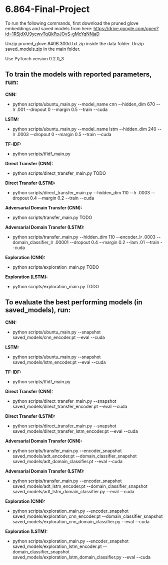 # 6.864-Final-Project


To run the following commands, first download the pruned glove embeddings and saved models from here: https://drive.google.com/open?id=1RSjdXU9ycwvTqQkPpJOvS-gMcYqNNjaD

Unzip pruned_glove.840B.300d.txt.zip inside the data folder. Unzip saved_models.zip in the main folder. 

Use PyTorch version 0.2.0_3

## To train the models with reported parameters, run: 

**CNN:** 
* python scripts/ubuntu_main.py --model_name cnn --hidden_dim 670 --lr .001 --dropout 0 --margin 0.5 --train --cuda

**LSTM:** 
* python scripts/ubuntu_main.py --model_name lstm --hidden_dim 240 --lr .0003 --dropout 0 --margin 0.5 --train --cuda

**TF-IDF:** 
* python scripts/tfidf_main.py

**Direct Transfer (CNN):**
* python scripts/direct_transfer_main.py TODO

**Direct Transfer (LSTM):** 
* python scripts/direct_transfer_main.py --hidden_dim 110 --lr .0003 --dropout 0.4 --margin 0.2 --train --cuda

**Adversarial Domain Transfer (CNN):**
* python scripts/transfer_main.py TODO

**Adversarial Domain Transfer (LSTM):** 
* python scripts/transfer_main.py --hidden_dim 110 --encoder_lr .0003 --domain_classifier_lr .00001 --dropout 0.4 --margin 0.2 --lam .01 --train --cuda

**Exploration (CNN):**
* python scripts/exploration_main.py TODO

**Exploration (LSTM):**
* python scripts/exploration_main.py TODO

## To evaluate the best performing models (in saved_models), run: 

**CNN:** 
* python scripts/ubuntu_main.py --snapshot saved_models/cnn_encoder.pt --eval --cuda

**LSTM:** 
* python scripts/ubuntu_main.py --snapshot saved_models/lstm_encoder.pt --eval --cuda

**TF-IDF:** 
* python scripts/tfidf_main.py

**Direct Transfer (CNN):**
* python scripts/direct_transfer_main.py --snapshot saved_models/direct_transfer_encoder.pt --eval --cuda

**Direct Transfer (LSTM):**
* python scripts/direct_transfer_main.py --snapshot saved_models/direct_transfer_lstm_encoder.pt --eval --cuda

**Adversarial Domain Transfer (CNN):**
* python scripts/transfer_main.py --encoder_snapshot saved_models/adt_encoder.pt --domain_classifier_snapshot saved_models/adt_domain_classifier.pt --eval --cuda

**Adversarial Domain Transfer (LSTM):**
* python scripts/transfer_main.py --encoder_snapshot saved_models/adt_lstm_encoder.pt --domain_classifier_snapshot saved_models/adt_lstm_domain_classifier.py --eval --cuda

**Exploration (CNN):**
* python scripts/exploration_main.py --encoder_snapshot saved_models/exploration_cnn_encoder.pt --domain_classifier_snapshot saved_models/exploration_cnn_domain_classifier.py --eval --cuda

**Exploration (LSTM):**
* python scripts/exploration_main.py --encoder_snapshot saved_models/exploration_lstm_encoder.pt --domain_classifier_snapshot saved_models/exploration_lstm_domain_classifier.py --eval --cuda
